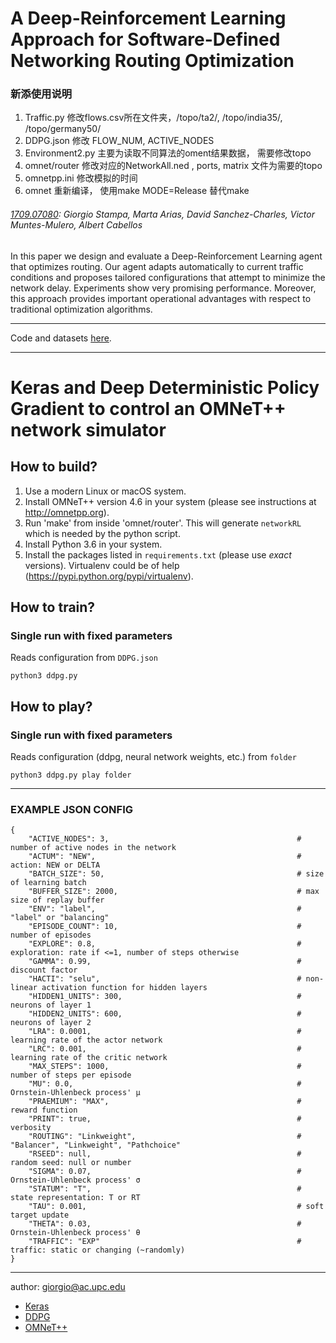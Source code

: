 

# A Deep-Reinforcement Learning Approach for Software-Defined Networking Routing Optimization

### 新添使用说明

1. Traffic.py 修改flows.csv所在文件夹，/topo/ta2/, /topo/india35/, /topo/germany50/
2. DDPG.json 修改 FLOW_NUM, ACTIVE_NODES
3. Environment2.py 主要为读取不同算法的oment结果数据， 需要修改topo
4. omnet/router 修改对应的NetworkAll.ned , ports, matrix 文件为需要的topo
5. omnetpp.ini 修改模拟的时间
6. omnet 重新编译， 使用make MODE=Release 替代make



###### [1709.07080](https://arxiv.org/abs/1709.07080): Giorgio Stampa, Marta Arias, David Sanchez-Charles, Victor Muntes-Mulero, Albert Cabellos

In this paper we design and evaluate a Deep-Reinforcement Learning agent that optimizes routing. Our agent adapts automatically to current traffic conditions and proposes tailored configurations that attempt to minimize the network delay. Experiments show very promising performance. Moreover, this approach provides important operational advantages with respect to traditional optimization algorithms.

---

Code and datasets [here](https://github.com/knowledgedefinednetworking/a-deep-rl-approach-for-sdn-routing-optimization/releases).

---

# Keras and Deep Deterministic Policy Gradient to control an OMNeT++ network simulator

## How to build?

1. Use a modern Linux or macOS system.
1. Install OMNeT++ version 4.6 in your system (please see instructions at http://omnetpp.org).
1. Run 'make' from inside 'omnet/router'. This will generate `networkRL` which is needed by the python script.
1. Install Python 3.6 in your system.
1. Install the packages listed in `requirements.txt` (please use *exact* versions). Virtualenv could be of help (https://pypi.python.org/pypi/virtualenv).


## How to train?

### Single run with fixed parameters
Reads configuration from ```DDPG.json```

```
python3 ddpg.py
```

## How to play?

### Single run with fixed parameters
Reads configuration (ddpg, neural network weights, etc.) from ```folder```

```
python3 ddpg.py play folder
```

---

### EXAMPLE JSON CONFIG

```
{
    "ACTIVE_NODES": 3,                                          # number of active nodes in the network
    "ACTUM": "NEW",                                             # action: NEW or DELTA
    "BATCH_SIZE": 50,                                           # size of learning batch
    "BUFFER_SIZE": 2000,                                        # max size of replay buffer
    "ENV": "label",                                             # "label" or "balancing"
    "EPISODE_COUNT": 10,                                        # number of episodes
    "EXPLORE": 0.8,                                             # exploration: rate if <=1, number of steps otherwise
    "GAMMA": 0.99,                                              # discount factor
    "HACTI": "selu",                                            # non-linear activation function for hidden layers
    "HIDDEN1_UNITS": 300,                                       # neurons of layer 1
    "HIDDEN2_UNITS": 600,                                       # neurons of layer 2
    "LRA": 0.0001,                                              # learning rate of the actor network
    "LRC": 0.001,                                               # learning rate of the critic network
    "MAX_STEPS": 1000,                                          # number of steps per episode
    "MU": 0.0,                                                  # Ornstein-Uhlenbeck process' μ
    "PRAEMIUM": "MAX",                                          # reward function
    "PRINT": true,                                              # verbosity
    "ROUTING": "Linkweight",                                    # "Balancer", "Linkweight", "Pathchoice"
    "RSEED": null,                                              # random seed: null or number
    "SIGMA": 0.07,                                              # Ornstein-Uhlenbeck process' σ
    "STATUM": "T",                                              # state representation: T or RT
    "TAU": 0.001,                                               # soft target update
    "THETA": 0.03,                                              # Ornstein-Uhlenbeck process' θ
    "TRAFFIC": "EXP"                                            # traffic: static or changing (~randomly)
}
```

---

author: giorgio@ac.upc.edu

* [Keras](https://keras.io/)
* [DDPG](https://arxiv.org/abs/1509.02971)
* [OMNeT++](https://omnetpp.org/)



